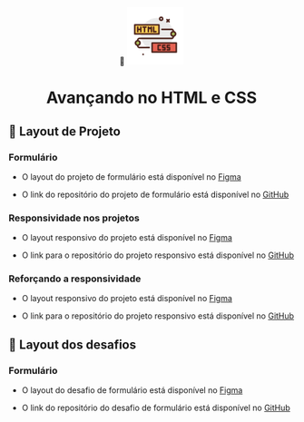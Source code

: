 <div align="center">
  <div>
    🔗 <img src="https://github.com/Gelzieny/formacao-explorer/blob/main/html_introduction/image/image.png?raw=true" alt="Logo do html e css" width="100px"/> 
  </div>
  <h1>Avançando no HTML e CSS</h1>
</div>


## 🎨 Layout de Projeto

### Formulário

- O layout do projeto de formulário está disponível no [Figma](<https://www.figma.com/design/hTDlWDBovQVmDdoy9PJIFb/Explorer-Stage-03-Projeto-01-(Copy)?node-id=0-1&node-type=canvas&t=8TbnkqgNknyGSkDV-0>)

- O link do repositório do projeto de formulário está disponível no [GitHub](<https://github.com/Gelzieny/formacao-explorer/tree/main/advanced_html/projetos/Formulario>)

### Responsividade nos projetos

- O layout responsivo do projeto está disponível no [Figma](<https://www.figma.com/design/jdE7M7D07hdSeuheB7qG8I/Explorer-Stage-03-Projeto-02-(Copy)?node-id=203-412&node-type=canvas&t=zEONZhVIoJHls2XK-0>)

- O link para o repositório do projeto responsivo está disponível no [GitHub](<https://github.com/Gelzieny/formacao-explorer/tree/main/advanced_html/projetos/Responsividade>)

### Reforçando a responsividade

- O layout responsivo do projeto está disponível no [Figma](<https://www.figma.com/design/mvvf2QqTxGebUHHXRQxdIF/Cheesecake-%E2%80%A2-Projeto-Explorer-(Community)?node-id=1-754&node-type=frame&t=UwK7nAzz6yER6FYg-0>)

- O link para o repositório do projeto responsivo está disponível no [GitHub](<https://github.com/Gelzieny/formacao-explorer/tree/main/advanced_html/projetos/Cheesecake>)

## 🎨 Layout dos desafios

### Formulário
- O layout do desafio de formulário está disponível no [Figma](<https://www.figma.com/design/6VyXERHta0rvWAS1aOfG3k/Stage-03---Formul%C3%A1rio-intermedi%C3%A1rio-(Copy)?node-id=3-4&node-type=frame&t=YiLWV9U4UkbqqHv2-0>)

- O link do repositório do desafio de formulário está disponível no [GitHub](<https://github.com/Gelzieny/formacao-explorer/tree/main/advanced_html/desafio/C%C3%B3digo%20do%20desafio1%20-%20Fase%2003>)

